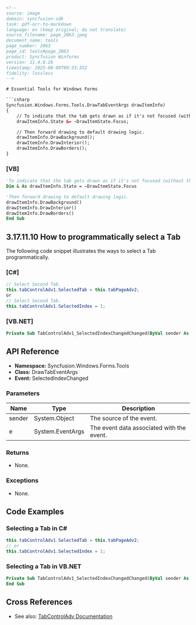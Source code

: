 ```html
<!-- 
source: image
domain: syncfusion-sdk
task: pdf-ocr-to-markdown
language: en (keep original; do not translate)
source_filename: page_2063.jpeg
document_name: tools
page_number: 2063
page_id: tools#page_2063
product: Syncfusion Winforms
version: 11.4.0.26
timestamp: 2025-08-09T09:33:35Z
fidelity: lossless
-->

# Essential Tools for Windows Forms

```csharp
Syncfusion.Windows.Forms.Tools.DrawTabEventArgs drawItemInfo)
{
    // To indicate that the tab gets drawn as if it's not focused (without the focus rect).
    drawItemInfo.State &= ~DrawItemState.Focus;

    // Then forward drawing to default drawing logic.
    drawItemInfo.DrawBackground();
    drawItemInfo.DrawInterior();
    drawItemInfo.DrawBorders();
}
```

### [VB]

```vb
'To indicate that the tab gets drawn as if it's not focused (without the focus rect).
Dim & As drawItemInfo.State = ~DrawItemState.Focus

'Then forward drawing to default drawing logic.
drawItemInfo.DrawBackground()
drawItemInfo.DrawInterior()
drawItemInfo.DrawBorders()
End Sub
```

## 3.17.11.10 How to programmatically select a Tab

The following code snippet illustrates the ways to select a Tab programmatically.

### [C#]

```csharp
// Select Second Tab.
this.tabControlAdv1.SelectedTab = this.tabPageAdv2;
or
// Select Second Tab.
this.tabControlAdv1.SelectedIndex = 1;
```

### [VB.NET]

```vb
Private Sub TabControlAdv1_SelectedIndexChangedChanged(ByVal sender As System.Object, ByVal e As System.EventArgs) Handles TabControlAdv1.SelectedIndexChanged
```

## API Reference

- **Namespace:** Syncfusion.Windows.Forms.Tools
- **Class:** DrawTabEventArgs
- **Event:** SelectedIndexChanged

### Parameters

| Name     | Type           | Description                                                            |
|----------|----------------|------------------------------------------------------------------------|
| sender   | System.Object  | The source of the event.                                               |
| e        | System.EventArgs | The event data associated with the event.                          |

### Returns

- None.

### Exceptions

- None.

## Code Examples

### Selecting a Tab in C#

```csharp
this.tabControlAdv1.SelectedTab = this.tabPageAdv2;
// or
this.tabControlAdv1.SelectedIndex = 1;
```

### Selecting a Tab in VB.NET

```vb
Private Sub TabControlAdv1_SelectedIndexChangedChanged(ByVal sender As System.Object, ByVal e As System.EventArgs) Handles TabControlAdv1.SelectedIndexChanged
End Sub
```

## Cross References

- See also: [TabControlAdv Documentation](https://help.syncfusion.com/windowsforms/tabcontroladv)

<!-- tags: [windowsforms, tabcontroladv, drawtabeventargs, selectedtab, selectedindex, event] keywords: [Syncfusion, WinForms, TabControlAdv, programmatically select, tab, UI customization, event handling] -->
```